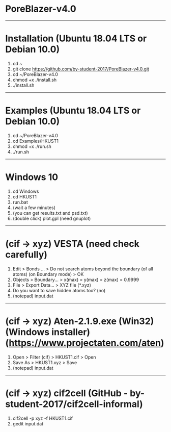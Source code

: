 # PoreBlazer-v4.0


-----
# Installation (Ubuntu 18.04 LTS or Debian 10.0)
1. cd ~
2. git clone https://github.com/by-student-2017/PoreBlazer-v4.0.git
3. cd ~/PoreBlazer-v4.0
4. chmod +x ./install.sh
5. ./install.sh


-----
# Examples (Ubuntu 18.04 LTS or Debian 10.0)
1. cd ~/PoreBlazer-v4.0
2. cd Examples/HKUST1
3. chmod +x ./run.sh
4. ./run.sh


-----
# Windows 10
1. cd Windows
2. cd HKUST1
3. run.bat
4. (wait a few minutes)
5. (you can get results.txt and psd.txt)
6. (double click) plot.gpl (need gnuplot)


-----
# (cif -> xyz) VESTA (need check carefully) 
1. Edit > Bonds ... > Do not search atoms beyond the boundary (of all atoms) (on Boundary mode)  > OK
2. Objects > Boundary... > x(max) = y(max) = z(max) = 0.9999
3. File > Export Data... > XYZ file (*.xyz)
4. Do you want to save hidden atoms too? (no)
5. (notepad) input.dat

-----
# (cif -> xyz) Aten-2.1.9.exe (Win32) (Windows installer) (https://www.projectaten.com/aten)
1. Open > Filter (cif) > HKUST1.cif > Open
2. Save As > HKUST1.xyz > Save
3. (notepad) input.dat

-----
# (cif -> xyz) cif2cell (GitHub - by-student-2017/cif2cell-informal)
1. cif2cell -p xyz -f HKUST1.cif
2. gedit input.dat